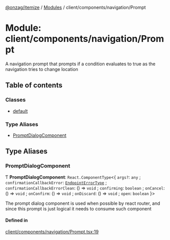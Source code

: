[@onzag/itemize](../README.md) / [Modules](../modules.md) / client/components/navigation/Prompt

# Module: client/components/navigation/Prompt

A navigation prompt that prompts if a condition evaluates to true
as the navigation tries to change location

## Table of contents

### Classes

- [default](../classes/client_components_navigation_Prompt.default.md)

### Type Aliases

- [PromptDialogComponent](client_components_navigation_Prompt.md#promptdialogcomponent)

## Type Aliases

### PromptDialogComponent

Ƭ **PromptDialogComponent**: `React.ComponentType`\<\{ `args?`: `any` ; `confirmationCallbackError`: [`EndpointErrorType`](base_errors.md#endpointerrortype) ; `confirmationCallbackErrorClean`: () => `void` ; `confirming`: `boolean` ; `onCancel`: () => `void` ; `onConfirm`: () => `void` ; `onDiscard`: () => `void` ; `open`: `boolean`  }\>

The prompt dialog component is used when possible by
react router, and since this prompt is just logical
it needs to consume such component

#### Defined in

[client/components/navigation/Prompt.tsx:19](https://github.com/onzag/itemize/blob/59702dd5/client/components/navigation/Prompt.tsx#L19)
